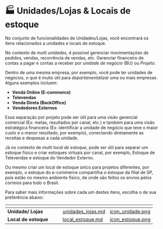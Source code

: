 # 🏭 Unidades/Lojas & Locais de estoque

No conjunto de funcionalidades de Unidades/Lojas, você encontrará os itens relacionados a unidades e locais de estoque.

No contexto de *multi unidades*, é possível gerenciar movimentações de pedidos, vendas, recorrência de vendas, etc. Gerenciar financeiro de contas a pagar e contas a receber por *unidade de negócio* (BU) ou *Projeto*.

Dentro de uma mesma empresa, por exemplo, você pode ter unidades de negócios, o que é muito útil para *departamentalizar* uma ou mais empresas. Alguns exemplos incluem:

- **Venda Online (E-commerce)**
- **Televendas**
- **Venda Direta (BackOffice)**
- **Vendedores Externos**

Essa separação por projeto pode ser útil para uma visão gerencial comercial (Ex: metas, resultados por canal, etc.) e também para uma visão estratégica financeira (Ex: identificar a unidade de negócio que teve o maior custo e o menor resultado, por exemplo), conectando diretamente as receitas e despesas a cada unidade.

Já no contexto de *multi local de estoque*, pode ser útil para separar um estoque físico e criar estoques virtuais por canal, por exemplo, Estoque de Televendas e estoque do Vendedor Externo.

Ou mesmo criar um local de estoque único para projetos diferentes, por exemplo, o estoque do e-commerce compartilha o estoque da filial de SP, pois estão no mesmo ambiente físico, de onde são feitos os envios pelos correios para todo o Brasil.

Para saber mais informações sobre cada um destes itens, escolha o de sua preferência abaixo:

<table data-view="cards">
    <thead>
        <tr>
            <th></th>
            <th></th>
            <th></th>
            <th data-hidden data-card-target data-type="content-ref"></th>
            <th data-hidden data-card-cover data-type="files"></th>
        </tr>
    </thead>
    <tbody>
        <tr>
            <td>
                <strong>Unidade/ Lojas</strong>
            </td>
            <td></td>
            <td></td>
            <td>
                <a href="/erp-v2/funcionalidades/unidades_locais_estoque/unidades_lojas.md">unidades_lojas.md</a>
            </td>
            <td>
                <a href="/erp-v2/assets/funcionalidades/icon_unidade.png">icon_unidade.png</a>
            </td>
        </tr>
        <tr>
            <td>
                <strong>Local de estoque</strong>
            </td>
            <td></td>
            <td></td>
            <td>
                <a href="/erp-v2/funcionalidades/unidades_locais_estoque/local_estoque.md">local_estoque.md</a>
            </td>
            <td>
                <a href="/erp-v2/assets/funcionalidades/icon_estoque.png">icon_estoque.png</a>
            </td>
        </tr>
    </tbody>
</table>